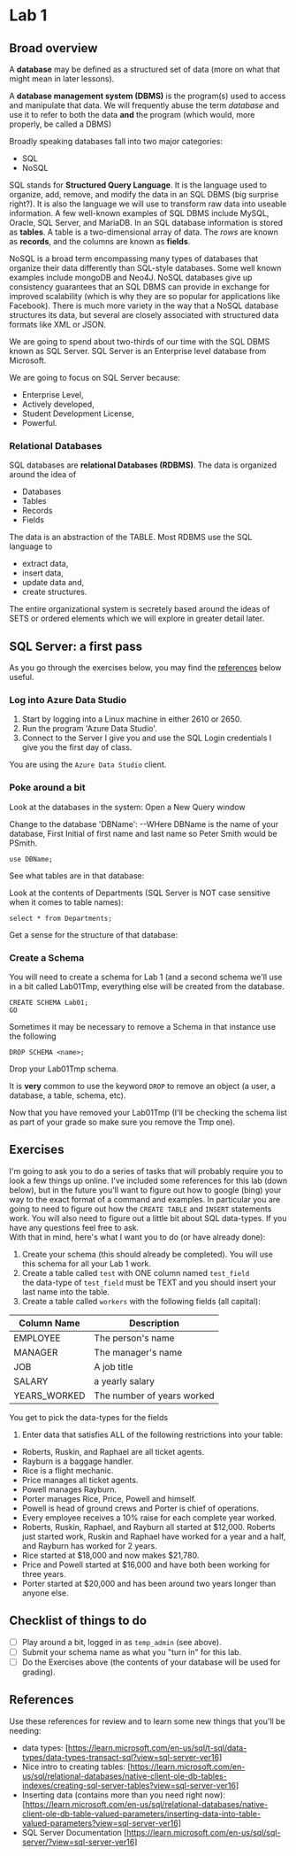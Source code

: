 # Lab 1

## Broad overview

A **database** may be defined as a structured set of data (more on what that might mean in later lessons).  

A **database management system (DBMS)** is the program(s) used to access and manipulate that data.  We will frequently abuse the term *database* and use it to refer to both the data **and** the program (which would, more properly, be called a DBMS)

Broadly speaking databases fall into two major categories:
  * SQL
  * NoSQL
  
SQL stands for **Structured Query Language**.  It is the language used to organize, add, remove, and modify the data in an SQL DBMS (big surprise right?).  It is also the language we will use to transform raw data into useable information.  A few well-known examples of SQL DBMS include MySQL, Oracle, SQL Server, and MariaDB.  In an SQL database information is stored as **tables**.  A table is a two-dimensional array of data.  The *rows* are known as **records**, and the columns are known as **fields**.

NoSQL is a broad term encompassing many types of databases that organize their data differently than SQL-style databases.  Some well known examples include mongoDB and Neo4J.  NoSQL databases give up consistency guarantees that an SQL DBMS can provide in exchange for improved scalability (which is why they are so popular for applications like Facebook).  There is much more variety in the way that a NoSQL database structures its data, but several are closely associated with structured data formats like XML or JSON.  

We are going to spend about two-thirds of our time with the SQL DBMS known as SQL Server.  SQL Server is an Enterprise level database from Microsoft.

We are going to focus on SQL Server because:

  * Enterprise Level, 
  * Actively developed, 
  * Student Development License,
  * Powerful.  

### Relational Databases

SQL databases are **relational Databases (RDBMS)**.  The data is organized around the idea of

* Databases
* Tables
* Records
* Fields

The data is an abstraction of the TABLE.  Most RDBMS use the SQL language to 

* extract data, 
* insert data, 
* update data and,
* create structures.

The entire organizational system is secretely based around the ideas of SETS or ordered elements which we will explore in greater detail later.

## SQL Server: a first pass

As you go through the exercises below, you may find the [references](#references) below useful.

### Log into Azure Data Studio

1. Start by logging into a Linux machine in either 2610 or 2650.
2. Run the program 'Azure Data Studio'.
3. Connect to the Server I give you and use the SQL Login credentials I give you the first day of class.

You are using the `Azure Data Studio` client.  

### Poke around a bit

Look at the databases in the system:
Open a New Query window 

Change to the database 'DBName':
--WHere DBName is the name of your database, First Initial of first name and last name so Peter Smith would be PSmith.

```
use DBName;
```

See what tables are in that database:

Look at the contents of Departments (SQL Server is NOT case sensitive when it comes to table names):

```
select * from Departments;
```

Get a sense for the structure of that database:


### Create a Schema

You will need to create a schema for Lab 1 (and a second schema we'll use in a bit called Lab01Tmp, everything else will be created from the database.

```
CREATE SCHEMA Lab01;  
GO
```

Sometimes it may be necessary to remove a Schema in that instance use the following

```
DROP SCHEMA <name>;
```
Drop your Lab01Tmp schema.

It is **very** common to use the keyword `DROP` to remove an object (a user, a database, a table, schema, etc).

Now that you have removed your Lab01Tmp (I'll be checking the schema list as part of your grade so make sure you remove the Tmp one).

## Exercises

I'm going to ask you to do a series of tasks that will probably require you to look a few things up
online. I've included some references for this lab (down below), but in the future you'll want to figure out
how to google (bing) your way to the exact format of a command and examples. In particular you are going to need to figure out how the `CREATE TABLE` and `INSERT` statements work.  You will also need to figure out a little bit about SQL data-types.  If you have any questions feel free to ask.  
With that in mind, here's what I
want you to do (or have already done):

1. Create your schema (this should already be completed).  You will use this schema for all your Lab 1 work.
1. Create a table called `test` with ONE column named `test_field`<BR>the data-type of `test_field` must be TEXT and you should insert your last name into the table.
1. Create a table called `workers` with the following fields (all capital):

Column Name | Description
------------|--------------
EMPLOYEE    | The person's name
MANAGER     | The manager's name
JOB         | A job title
SALARY      | a yearly salary
YEARS_WORKED| The number of years worked

You get to pick the data-types for the fields

1. Enter data that satisfies ALL of the following restrictions into your table:
  *  Roberts, Ruskin, and Raphael are all ticket agents.
  *  Rayburn is a baggage handler.
  *  Rice is a flight mechanic.
  *  Price manages all ticket agents.
  *  Powell manages Rayburn.
  *  Porter manages Rice, Price, Powell and himself.
  *  Powell is head of ground crews and Porter is chief of operations.
  *  Every employee receives a 10% raise for each complete year worked.
  *  Roberts, Ruskin, Raphael, and Rayburn all started at $12,000. Roberts just started work, Ruskin
and Raphael have worked for a year and a half, and Rayburn has worked for 2 years.
  *  Rice started at $18,000 and now makes $21,780.
  *  Price and Powell started at $16,000 and have both been working for three years.
  *  Porter started at $20,000 and has been around two years longer than anyone else.

## Checklist of things to do

* [ ] Play around a bit, logged in as `temp_admin` (see above).
* [ ] Submit your schema name as what you "turn in" for this lab.
* [ ] Do the Exercises above (the contents of your database will be used for grading).

## References

Use these references for review and to learn some new things that you'll be needing:

  * data types:
    [https://learn.microsoft.com/en-us/sql/t-sql/data-types/data-types-transact-sql?view=sql-server-ver16]
  * Nice intro to creating tables:
    [https://learn.microsoft.com/en-us/sql/relational-databases/native-client-ole-db-tables-indexes/creating-sql-server-tables?view=sql-server-ver16]
  * Inserting data (contains more than you need right now):
    [https://learn.microsoft.com/en-us/sql/relational-databases/native-client-ole-db-table-valued-parameters/inserting-data-into-table-valued-parameters?view=sql-server-ver16]
  * SQL Server Documentation
    [https://learn.microsoft.com/en-us/sql/sql-server/?view=sql-server-ver16]
